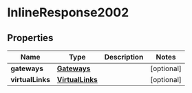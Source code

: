 
# InlineResponse2002

## Properties
Name | Type | Description | Notes
------------ | ------------- | ------------- | -------------
**gateways** | [**Gateways**](Gateways.md) |  |  [optional]
**virtualLinks** | [**VirtualLinks**](VirtualLinks.md) |  |  [optional]



